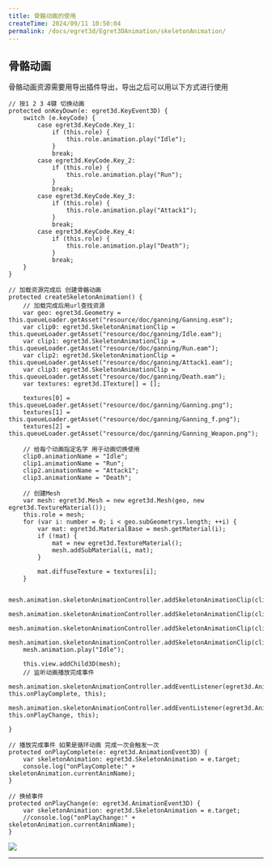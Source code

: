 ```yaml
---
title: 骨骼动画的使用
createTime: 2024/09/11 10:50:04
permalink: /docs/egret3d/Egret3DAnimation/skeletonAnimation/
---
```

骨骼动画
----------

骨骼动画资源需要用导出插件导出，导出之后可以用以下方式进行使用

    // 按1 2 3 4键 切换动画
    protected onKeyDown(e: egret3d.KeyEvent3D) {
        switch (e.keyCode) {
            case egret3d.KeyCode.Key_1:
                if (this.role) {
                    this.role.animation.play("Idle");
                }
                break;
            case egret3d.KeyCode.Key_2:
                if (this.role) {
                    this.role.animation.play("Run");
                }
                break;
            case egret3d.KeyCode.Key_3:
                if (this.role) {
                    this.role.animation.play("Attack1");
                }
                break;
            case egret3d.KeyCode.Key_4:
                if (this.role) {
                    this.role.animation.play("Death");
                }
                break;
        }
    }

    // 加载资源完成后 创建骨骼动画
    protected createSkeletonAnimation() {
        // 加载完成后用url查找资源
        var geo: egret3d.Geometry = this.queueLoader.getAsset("resource/doc/ganning/Ganning.esm");
        var clip0: egret3d.SkeletonAnimationClip = this.queueLoader.getAsset("resource/doc/ganning/Idle.eam");
        var clip1: egret3d.SkeletonAnimationClip = this.queueLoader.getAsset("resource/doc/ganning/Run.eam");
        var clip2: egret3d.SkeletonAnimationClip = this.queueLoader.getAsset("resource/doc/ganning/Attack1.eam");
        var clip3: egret3d.SkeletonAnimationClip = this.queueLoader.getAsset("resource/doc/ganning/Death.eam");
        var textures: egret3d.ITexture[] = [];

        textures[0] = this.queueLoader.getAsset("resource/doc/ganning/Ganning.png");
        textures[1] = this.queueLoader.getAsset("resource/doc/ganning/Ganning_f.png");
        textures[2] = this.queueLoader.getAsset("resource/doc/ganning/Ganning_Weapon.png");

        // 给每个动画指定名字 用于动画切换使用
        clip0.animationName = "Idle";
        clip1.animationName = "Run";
        clip2.animationName = "Attack1";
        clip3.animationName = "Death";

        // 创建Mesh
        var mesh: egret3d.Mesh = new egret3d.Mesh(geo, new egret3d.TextureMaterial());
        this.role = mesh;
        for (var i: number = 0; i < geo.subGeometrys.length; ++i) {
            var mat: egret3d.MaterialBase = mesh.getMaterial(i);
            if (!mat) {
                mat = new egret3d.TextureMaterial();
                mesh.addSubMaterial(i, mat);
            }

            mat.diffuseTexture = textures[i];
        }

        mesh.animation.skeletonAnimationController.addSkeletonAnimationClip(clip0);
        mesh.animation.skeletonAnimationController.addSkeletonAnimationClip(clip1);
        mesh.animation.skeletonAnimationController.addSkeletonAnimationClip(clip2);
        mesh.animation.skeletonAnimationController.addSkeletonAnimationClip(clip3);
        mesh.animation.play("Idle");

        this.view.addChild3D(mesh);
        // 监听动画播放完成事件
        mesh.animation.skeletonAnimationController.addEventListener(egret3d.AnimationEvent3D.EVENT_PLAY_COMPLETE, this.onPlayComplete, this);
        mesh.animation.skeletonAnimationController.addEventListener(egret3d.AnimationEvent3D.EVENT_FRAME_CHANGE, this.onPlayChange, this);

    }

    // 播放完成事件 如果是循环动画 完成一次会触发一次
    protected onPlayComplete(e: egret3d.AnimationEvent3D) {
        var skeletonAnimation: egret3d.SkeletonAnimation = e.target;
        console.log("onPlayComplete:" + skeletonAnimation.currentAnimName);
    }

    // 换帧事件
    protected onPlayChange(e: egret3d.AnimationEvent3D) {
        var skeletonAnimation: egret3d.SkeletonAnimation = e.target;
        //console.log("onPlayChange:" + skeletonAnimation.currentAnimName);
    }

![](Img_0.gif)

----------
